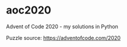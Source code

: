 # aoc2020

Advent of Code 2020 - my solutions in Python

Puzzle source: https://adventofcode.com/2020
